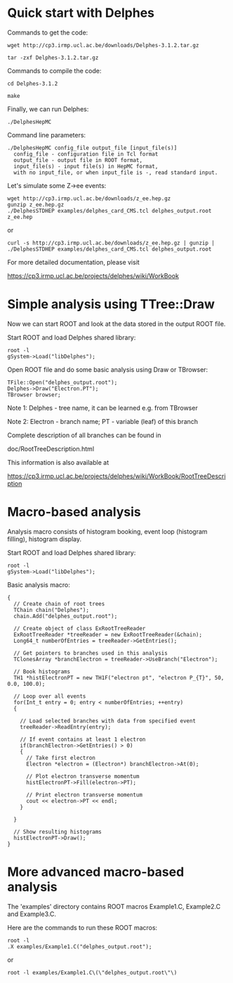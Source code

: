 Quick start with Delphes
========================

Commands to get the code:

```
wget http://cp3.irmp.ucl.ac.be/downloads/Delphes-3.1.2.tar.gz

tar -zxf Delphes-3.1.2.tar.gz
```

Commands to compile the code:

```
cd Delphes-3.1.2

make
```

Finally, we can run Delphes:

```
./DelphesHepMC
```

Command line parameters:

```
./DelphesHepMC config_file output_file [input_file(s)]
  config_file - configuration file in Tcl format
  output_file - output file in ROOT format,
  input_file(s) - input file(s) in HepMC format,
  with no input_file, or when input_file is -, read standard input.
```

Let's simulate some Z->ee events:

```
wget http://cp3.irmp.ucl.ac.be/downloads/z_ee.hep.gz
gunzip z_ee.hep.gz
./DelphesSTDHEP examples/delphes_card_CMS.tcl delphes_output.root z_ee.hep
```

or

```
curl -s http://cp3.irmp.ucl.ac.be/downloads/z_ee.hep.gz | gunzip | ./DelphesSTDHEP examples/delphes_card_CMS.tcl delphes_output.root
```

For more detailed documentation, please visit 

https://cp3.irmp.ucl.ac.be/projects/delphes/wiki/WorkBook


Simple analysis using TTree::Draw
=================================

Now we can start ROOT and look at the data stored in the output ROOT file.

Start ROOT and load Delphes shared library:

```
root -l
gSystem->Load("libDelphes");
```

Open ROOT file and do some basic analysis using Draw or TBrowser:

```
TFile::Open("delphes_output.root");
Delphes->Draw("Electron.PT");
TBrowser browser;
```

Note 1: Delphes - tree name, it can be learned e.g. from TBrowser

Note 2: Electron - branch name; PT - variable (leaf) of this branch

Complete description of all branches can be found in

doc/RootTreeDescription.html

This information is also available at

https://cp3.irmp.ucl.ac.be/projects/delphes/wiki/WorkBook/RootTreeDescription


Macro-based analysis
====================

Analysis macro consists of histogram booking, event loop (histogram filling),
histogram display.

Start ROOT and load Delphes shared library:

```
root -l
gSystem->Load("libDelphes");
```

Basic analysis macro:

```
{
  // Create chain of root trees
  TChain chain("Delphes");
  chain.Add("delphes_output.root");
  
  // Create object of class ExRootTreeReader
  ExRootTreeReader *treeReader = new ExRootTreeReader(&chain);
  Long64_t numberOfEntries = treeReader->GetEntries();
  
  // Get pointers to branches used in this analysis
  TClonesArray *branchElectron = treeReader->UseBranch("Electron");

  // Book histograms
  TH1 *histElectronPT = new TH1F("electron pt", "electron P_{T}", 50, 0.0, 100.0);

  // Loop over all events
  for(Int_t entry = 0; entry < numberOfEntries; ++entry)
  {

    // Load selected branches with data from specified event
    treeReader->ReadEntry(entry);
  
    // If event contains at least 1 electron
    if(branchElectron->GetEntries() > 0)
    {
      // Take first electron
      Electron *electron = (Electron*) branchElectron->At(0);
      
      // Plot electron transverse momentum
      histElectronPT->Fill(electron->PT);
      
      // Print electron transverse momentum
      cout << electron->PT << endl;
    }

  }

  // Show resulting histograms
  histElectronPT->Draw();
}
```


More advanced macro-based analysis
==================================

The 'examples' directory contains ROOT macros Example1.C, Example2.C and Example3.C.

Here are the commands to run these ROOT macros:

```
root -l
.X examples/Example1.C("delphes_output.root");
```

or

```
root -l examples/Example1.C\(\"delphes_output.root\"\)
```
